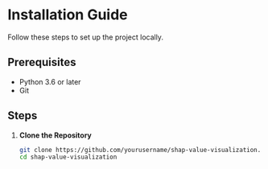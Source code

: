 # Installation Guide

Follow these steps to set up the project locally.

## Prerequisites

- Python 3.6 or later
- Git

## Steps

1. **Clone the Repository**

   ```bash
   git clone https://github.com/yourusername/shap-value-visualization.git
   cd shap-value-visualization

